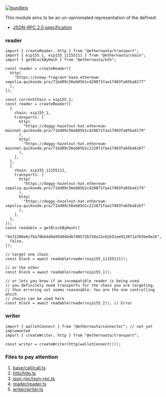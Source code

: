 [![bundlejs](https://deno.bundlejs.com/badge?q=@ethernauta/transport@0.0.10&treeshake=[*])](https://deno.bundlejs.com/?q=@ethernauta/transport@0.0.10&treeshake=[*])

This module aims to be an un-opinionated representation of the defined:

- [JSON-RPC 2.0 specification](https://www.jsonrpc.org/specification)

### reader

```tsx
import { createReader, http } from "@ethernauta/transport";
import { eip155_1, eip155_11155111 } from "@ethernauta/chain";
import { getBlockByHash } from "@ethernauta/eth";

const reader = createReader([
  http(
    "https://snowy-fragrant-haze.ethereum-sepolia.quiknode.pro/71bd09c56eb85b1c420871faa17483fa65ba8177"
  ),
]);

const currentChain = eip155_1;
const reader = createReader([
  {
    chain: eip155_1,
    transports: [
      http(
        "https://doggy-hazelnut-hat.ethereum-mainnet.quiknode.pro/71bd09c56eb85b1c420871faa17483fa65ba4179"
      ),
      http(
        "https://doggy-hazelnut-hat.ethereum-mainnet.quiknode.pro/71bd09c56eb85b1c222871faa17483fa65ba6167"
      ),
    ],
  },
  {
    chain: eip155_11155111,
    transports: [
      http(
        "https://doggy-hazelnut-hat.ethereum-sepolia.quiknode.pro/71bd09c56eb85b1c420871faa17483fa65ba4179"
      ),
      http(
        "https://doggy-hazelnut-hat.ethereum-sepolia.quiknode.pro/71bd09c56eb85b1c222871faa17483fa65ba6167"
      ),
    ],
  },
]);
const readable = getBlockByHash([
  "0x31386e6cfba70bb4d8a95404bdb740572b758a15c62e51ee912071a7b5be9e26",
  false,
]);

// target one chain
const block = await readable(reader(eip155_11155111));

// or the other
const block = await readable(reader(eip155_1));

// or lets you know if an incompatible reader is being used.
// you definitely need transports for the chain you are targeting,
// thus erroring out seems reasonable. You are the one controlling which
// chains can be used here
const block = await readable(reader(eip155_2)); // Error
```

### writer

```tsx
import { walletConnect } from "@ethernauta/connector"; // not yet implemented
import { createWriter, http } from "@ethernauta/transport";

const writer = createWriter(http(walletConnect()));
```

### Files to pay attention

1. [base/call/call.ts](src/base/call/call.ts)
2. [http/http.ts](src/http/http.ts)
3. [json-rpc/json-rpc.ts](src/json-rpc/json-rpc.ts)
4. [reader/reader.ts](src/reader/reader.ts)
5. [writer/writer.ts](src/writer/writer.ts)
